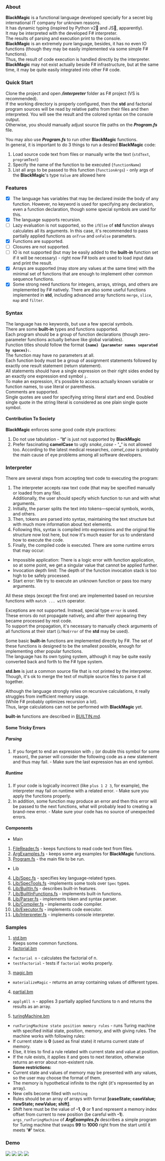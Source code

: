 ### About
**BlackMagic** is a functional language developed specially for a secret big international IT company for unknown reasons.  
It has dynamic typing (inspired by Python v2💙 and JS💜, apparently).  
It may be interpreted with the developed F# interpreter.  
The results of parsing and execution print to the console.  
**BlackMagic** is an extremely pure language, besides, it has no even IO functions (though they may be easily implemented via some simple F# functions).  
Thus, the result of code execution is handled directly by the interpreter.  
**BlackMagic** may not exist actually beside F# infrastructure, but at the same time, it may be quite easily integrated into other F# code.  

### Quick Start
Clone the project and open ***/interpreter*** folder as F# project (VS is recommended).  
If the working directory is properly configured, then the **std** and factorial program sources will be read by relative paths from their files and then interpreted. You will see the result and the colored syntax on the console output.  
Otherwise, you should manually adjust source file paths on the ***Program.fs*** file.

You may also use ***Program.fs*** to run other **BlackMagic** functions.  
In general, it is important to do 3 things to run a desired **BlackMagic** code:
1. Load source code text from files or manually write the text (`stdText`, `programText`)
2. Specify the name of the function to be executed (`functionName`)
3. List all args to be passed to this function (`functionArgs`) - only args of the **BlackMagic**'s type `Value` are allowed here
 
### Features
- [x] The language has variables that may be declared inside the body of any function. However, no keyword is used for specifying any declaration, even a function declaration, though some special symbols are used for this.
- [x] The language supports recursion.
- [ ] Lazy evaluation is not supported, so the `ifElse` of **std** function always calculates all its arguments. In this case, it's recommended to pass partially applied functions as `onTrue` and `onFalse` parameters.
- [x] Functions are supported.
- [ ] Closures are not supported.
- [ ] IO is not supported (but may be easily added to the **built-in** function set if it will be necessary) - right now F# tools are used to load input data and print the result.
- [x] Arrays are supported (may store any values at the same time) with the minimal set of functions that are enough to implement other common sequence functions.
- [x] Some strong need functions for integers, arrays, strings, and others are implemented by F# natively. There are also some useful functions implemented in **std**, including advanced array functions `merge`, `slice`, `map` and `filter`.

### Syntax
The language has no keywords, but use a few special symbols.  
There are some **built-in** types and functions supported.  
Each program should be a group of function declarations (though zero-parameter functions actually behave like global variables).  
Function titles should follow the format **`{name} {parameter names separated by spaces}:`**.  
The function may have no parameters at all.  
Each function body must be a group of assignment statements followed by exactly one result statement (return statement).  
All statements should have a single expression on their right sides ended by an exactly one expression end symbol **`;`**.  
To make an expression, it's possible to access actually known variable or function names, to use literal or parenthesis.  
Comments are supported.  
Single quotes are used for specifying string literal start and end.  Doubled single quote in the string literal is considered as one plain single quote symbol.  

#### Contribution To Society
**BlackMagic** enforces some good code style practices:
1. Do not use tabulation - **'\t'** is just not supported by **BlackMagic**
2. Prefer fascinating **camelCase** to ugly *snake_case* - **'_'** is not allowed too. According to the latest medical researches, *camel_case* is probably the main cause of eye problems among all software developers.

### Interpreter
There are several steps from accepting text code to executing the program:
1. The interpreter accepts raw text code (that may be specified manually or loaded from any file).  
Additionally, the user should specify which function to run and with what arguments.  
2. Initially, the parser splits the text into tokens—special symbols, words, and others.  
3. Then, tokens are parsed into syntax, maintaining the text structure but with much more information about text elements.  
4. Following this, syntax is compiled into expressions and the original file structure now lost here, but now it's much easier for us to understand how to execute the code.  
5. Finally, the compiled code is executed. There are some runtime errors that may occur:
- Impossible application: There is a logic error with function application, so at some point, we get a singular value that cannot be applied further.
- Invocation depth limit: The depth of the function invocation stack is too high to be safely processed.
- Start error: We try to execute an unknown function or pass too many arguments.

All these steps (except the first one) are implemented based on recursive functions with `match ... with` operator.  

Exceptions are not supported. Instead, special type `error` is used.  
These errors do not propagate natively, and after their appearing they became processed by rest code.  
To support the propagation, it's necessary to manually check arguments of all functions at their start (`ifNoError` of the **std** may be used).  

Some basic **built-in** functions are implemented directly by F#. The set of these functions is designed to be the smallest possible, enough for implementing other popular functions.  
The language has its own typing system, although it may be quite easily converted back and forth to the F# type system.  

**std.bm** is just a common source file that is not printed by the interpreter.  
Though, it's ok to merge the text of multiple source files to parse it all together.  

Although the language strongly relies on recursive calculations, it really struggles from inefficient memory usage.  
(While F# probably optimizes recursion a lot).  
Thus, large calculations can not be performed with **BlackMagic** yet.  

**built-in** functions are described in [BUILTIN.md](https://github.com/MAILabs-Edu-2023/fp-compiler-lab-axhse/blob/main/docs/BUILTIN.md).  

#### Some Tricky Errors
##### Parsing
1. If you forget to end an expression with **`;`** (or double this symbol for some reason), the parser will consider the following code as a new statement and thus may fail. - Make sure the last expression has an end symbol.
##### Runtime
1. If your code is logically incorrect (like `plus 1 2 3`, for example), the interpreter may fail on runtime with a related error. - Make sure you apply the functions properly.
2. In addition, some function may produce an error and then this error will be passed to the next functions, what will probably lead to creating a brand-new error. - Make sure your code has no source of unexpected errors.

#### Components
- Main
1. [FileReader.fs](https://github.com/MAILabs-Edu-2023/fp-compiler-lab-axhse/blob/main/interpreter/FileReader.fs) - keeps functions to read code text from files.
2. [ArgExamples.fs](https://github.com/MAILabs-Edu-2023/fp-compiler-lab-axhse/blob/main/interpreter/ArgExamples.fs) - keeps some arg examples for **BlackMagic** functions.
3. [Program.fs](https://github.com/MAILabs-Edu-2023/fp-compiler-lab-axhse/blob/main/interpreter/Program.fs) - the main file to be run.  
- Lib  
4. [Lib/Spec.fs](https://github.com/MAILabs-Edu-2023/fp-compiler-lab-axhse/blob/main/interpreter/Lib/Spec.fs) - specifies key language-related types.
5. [Lib/SpecTools.fs](https://github.com/MAILabs-Edu-2023/fp-compiler-lab-axhse/blob/main/interpreter/Lib/SpecTools.fs) -implements some tools over `Spec` types.
6. [Lib/BuiltIn.fs](https://github.com/MAILabs-Edu-2023/fp-compiler-lab-axhse/blob/main/interpreter/Lib/BuiltIn.fs) - describes built-in features.
7. [Lib/BuiltInFunctions.fs](https://github.com/MAILabs-Edu-2023/fp-compiler-lab-axhse/blob/main/interpreter/Lib/BuiltInFunctions.fs) - implements built-in functions.
8. [Lib/Parser.fs](https://github.com/MAILabs-Edu-2023/fp-compiler-lab-axhse/blob/main/interpreter/Lib/Parser.fs) - implements token and syntax parser.
9. [Lib/Compiler.fs](https://github.com/MAILabs-Edu-2023/fp-compiler-lab-axhse/blob/main/interpreter/Lib/Compiler.fs) - implements code compiler.
10. [Lib/Executor.fs](https://github.com/MAILabs-Edu-2023/fp-compiler-lab-axhse/blob/main/interpreter/Lib/Executor.fs) - implements code executor.
11. [Lib/Interpreter.fs](https://github.com/MAILabs-Edu-2023/fp-compiler-lab-axhse/blob/main/interpreter/Lib/Interpreter.fs) - implements console interpreter.

### Samples
1. [std.bm](https://github.com/MAILabs-Edu-2023/fp-compiler-lab-axhse/blob/main/samples/std.bm)  
Keeps some common functions.
2. [factorial.bm](https://github.com/MAILabs-Edu-2023/fp-compiler-lab-axhse/blob/main/samples/factorial.bm)
- `factorial n` - calculates the factorial of n.
- `testFactorial` - tests if `factorial` works properly.
3. [magic.bm](https://github.com/MAILabs-Edu-2023/fp-compiler-lab-axhse/blob/main/samples/magic.bm)
- `materializeMagic` - returns an array containing values of different types.
4. [partial.bm](https://github.com/MAILabs-Edu-2023/fp-compiler-lab-axhse/blob/main/samples/partial.bm)
- `applyAll n` - applies 3 partially applied functions to n and returns the results as an array.
5. [turingMachine.bm](https://github.com/MAILabs-Edu-2023/fp-compiler-lab-axhse/blob/main/samples/turingMachine.bm)
- `runTuringMachine state position memory rules` - runs Turing machine with specified initial state, position, memory, and with giving rules.
The machine works with following rules:  
- If current state is **0** (used as final state) it returns current state of memory.  
- Else, it tries to find a rule related with current state and value at position.  
- If the rule exists, it applies it and goes to next iteration, otherwise returns an error about non-existent rule.  
**Some restrictions:**  
- Current state and values of memory may be presented with any values, so the user may choose the format of them.  
- The memory is hypothetical infinite to the right (it's represented by an array).  
- New cells become filled with `nothing`  
- Rules should be an array of arrays with format **[caseState; caseValue; newState; newValue; shift]**.  
- Shift here must be the value of **-1**, **0** or **1** and represent a memory index offset from current to new position (be careful with **-1**).  
`args_runTuringMachine` of ***ArgExamples.fs*** describes a simple program for Turing machine that swaps **99** to **1000** right from the start until it meets **'#'** twice.  

### Demo
![](https://github.com/MAILabs-Edu-2023/fp-compiler-lab-axhse/blob/main/docs/success.png)
![](https://github.com/MAILabs-Edu-2023/fp-compiler-lab-axhse/blob/main/docs/compilation%20error.png)
![](https://github.com/MAILabs-Edu-2023/fp-compiler-lab-axhse/blob/main/docs/runtime%20error.png)
![](https://github.com/MAILabs-Edu-2023/fp-compiler-lab-axhse/blob/main/docs/Turing%20machine.png)
